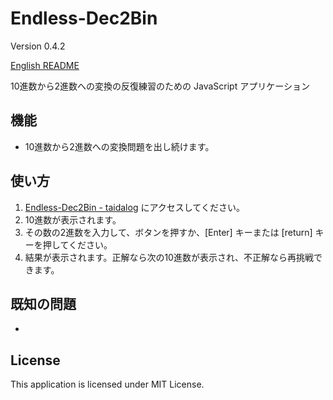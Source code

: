 # Endless-Dec2Bin

Version 0.4.2

[English README](README.md)

10進数から2進数への変換の反復練習のための JavaScript アプリケーション

## 機能

- 10進数から2進数への変換問題を出し続けます。


## 使い方

1. [Endless-Dec2Bin - taidalog](http://taidalog.html.xdomain.jp/) にアクセスしてください。
1. 10進数が表示されます。
1. その数の2進数を入力して、ボタンを押すか、[Enter] キーまたは [return] キーを押してください。
1. 結果が表示されます。正解なら次の10進数が表示され、不正解なら再挑戦できます。


## 既知の問題

- 


## License

This application is licensed under MIT License.
